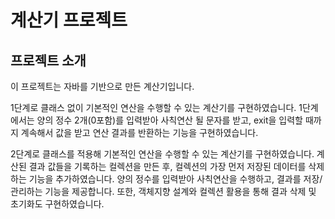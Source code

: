 # 계산기 프로젝트

## 프로젝트 소개

이 프로젝트는 자바를 기반으로 만든 계산기입니다. 

1단계로 클래스 없이 기본적인 연산을 수행할 수 있는 계산기를 구현하였습니다.
1단계에서는 양의 정수 2개(0포함)를 입력받아 사칙연산 될 문자를 받고, exit을 입력할 때까지 계속해서 값을 받고 연산 결과를 반환하는 기능을 구현하였습니다.

2단계로 클래스를 적용해 기본적인 연산을 수행할 수 있는 계산기를 구현하였습니다.
계산된 결과 값들을 기록하는 컬렉션을 만든 후, 컬렉션의 가장 먼저 저장된 데이터를 삭제하는 기능을 추가하였습니다.
양의 정수를 입력받아 사칙연산을 수행하고, 결과를 저장/관리하는 기능을 제공합니다. 또한, 객체지향 설계와 컬렉션 활용을 통해 결과 삭제 및 초기화도 구현하였습니다.
